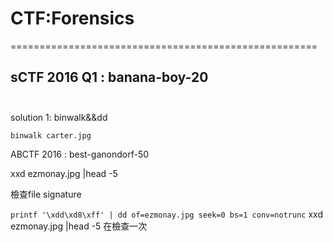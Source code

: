 
# CTF:Forensics


=====================================================

sCTF 2016 Q1 : banana-boy-20<br /><br />
-----------------------------------------------------



solution 1: binwalk&&dd

`
binwalk carter.jpg
`






ABCTF 2016 : best-ganondorf-50

xxd ezmonay.jpg |head -5

檢查file signature

`
printf '\xdd\xd8\xff' | dd of=ezmonay.jpg seek=0 bs=1 conv=notrunc
`
xxd ezmonay.jpg |head -5
在檢查一次

